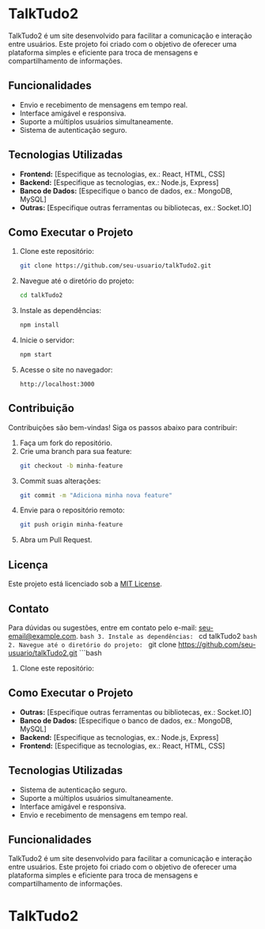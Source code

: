 # TalkTudo2

TalkTudo2 é um site desenvolvido para facilitar a comunicação e interação entre usuários. Este projeto foi criado com o objetivo de oferecer uma plataforma simples e eficiente para troca de mensagens e compartilhamento de informações.

## Funcionalidades

- Envio e recebimento de mensagens em tempo real.
- Interface amigável e responsiva.
- Suporte a múltiplos usuários simultaneamente.
- Sistema de autenticação seguro.

## Tecnologias Utilizadas

- **Frontend:** [Especifique as tecnologias, ex.: React, HTML, CSS]
- **Backend:** [Especifique as tecnologias, ex.: Node.js, Express]
- **Banco de Dados:** [Especifique o banco de dados, ex.: MongoDB, MySQL]
- **Outras:** [Especifique outras ferramentas ou bibliotecas, ex.: Socket.IO]

## Como Executar o Projeto

1. Clone este repositório:
	```bash
	git clone https://github.com/seu-usuario/talkTudo2.git
	```
2. Navegue até o diretório do projeto:
	```bash
	cd talkTudo2
	```
3. Instale as dependências:
	```bash
	npm install
	```
4. Inicie o servidor:
	```bash
	npm start
	```
5. Acesse o site no navegador:
	```
	http://localhost:3000
	```

## Contribuição

Contribuições são bem-vindas! Siga os passos abaixo para contribuir:

1. Faça um fork do repositório.
2. Crie uma branch para sua feature:
	```bash
	git checkout -b minha-feature
	```
3. Commit suas alterações:
	```bash
	git commit -m "Adiciona minha nova feature"
	```
4. Envie para o repositório remoto:
	```bash
	git push origin minha-feature
	```
5. Abra um Pull Request.

## Licença

Este projeto está licenciado sob a [MIT License](LICENSE).

## Contato

Para dúvidas ou sugestões, entre em contato pelo e-mail: [seu-email@example.com](mailto:seu-email@example.com).
	```bash
3. Instale as dependências:
	```
	cd talkTudo2
	```bash
2. Navegue até o diretório do projeto:
	```
	git clone https://github.com/seu-usuario/talkTudo2.git
	```bash
1. Clone este repositório:

## Como Executar o Projeto

- **Outras:** [Especifique outras ferramentas ou bibliotecas, ex.: Socket.IO]
- **Banco de Dados:** [Especifique o banco de dados, ex.: MongoDB, MySQL]
- **Backend:** [Especifique as tecnologias, ex.: Node.js, Express]
- **Frontend:** [Especifique as tecnologias, ex.: React, HTML, CSS]

## Tecnologias Utilizadas

- Sistema de autenticação seguro.
- Suporte a múltiplos usuários simultaneamente.
- Interface amigável e responsiva.
- Envio e recebimento de mensagens em tempo real.

## Funcionalidades

TalkTudo2 é um site desenvolvido para facilitar a comunicação e interação entre usuários. Este projeto foi criado com o objetivo de oferecer uma plataforma simples e eficiente para troca de mensagens e compartilhamento de informações.
# TalkTudo2